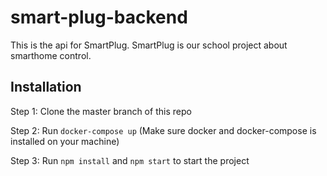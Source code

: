 # smart-plug-backend

This is the api for SmartPlug. SmartPlug is our school project about smarthome control.

## Installation

Step 1: Clone the master branch of this repo

Step 2: Run `docker-compose up` (Make sure docker and docker-compose is installed on your machine)

Step 3: Run `npm install` and `npm start` to start the project
